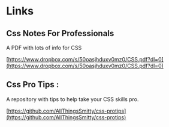 # Links

## Css Notes For Professionals

A PDF with lots of info for CSS

[https://www.dropbox.com/s/50oasjhduxv0mz0/CSS.pdf?dl=0](https://www.dropbox.com/s/50oasjhduxv0mz0/CSS.pdf?dl=0)

## Css Pro Tips :

A repository with tips to help take your CSS skills pro.

[https://github.com/AllThingsSmitty/css-protips](https://github.com/AllThingsSmitty/css-protips)
